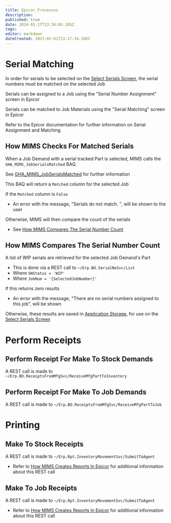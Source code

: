 ```yaml
---
title: Epicor_Processes
description: 
published: true
date: 2024-01-17T13:34:03.105Z
tags: 
editor: markdown
dateCreated: 2023-02-01T13:17:34.166Z
---
```


# Serial Matching
In order for serials to be selected on the [Select Serials Screen](./Screens/Select_Serials_Screen.md), the serial numbers must be matched on the selected Job

Serials can be assigned to a Job using the "Serial Number Assignment" screen in Epicor

Serials can be matched to Job Materials using the "Serial Matching" screen in Epicor

Refer to the Epicor documentation for further information on Serial Assignment and Matching

## How MIMS Checks For Matched Serials
When a Job Demand with a serial tracked Part is selected, MIMS calls the `GHA_MIMS_JobSerialsMatched` BAQ.

See [GHA_MIMS_JobSerialsMatched](../../Epicor//BAQs/GHA_MIMS_JobSerialsMatched.md) for further information

This BAQ will return a `Matched` column for the selected Job

If the `Matched` column is `False`
- An error with the message, "Serials do not match. ", will be shown to the user

Otherwise, MIMS will then compare the count of the serials
- See [How MIMS Compares The Serial Number Count](#how-mims-compares-the-serial-number-count)

## How MIMS Compares The Serial Number Count
A list of WIP serials are retrieved for the selected Job Demand's Part
- This is done via a REST call to `~/Erp.BO.SerialNoSvc/List`
- Where `SNStatus = 'WIP'`
- Where `JobNum = '{SelectedJobNumber}'`

If this returns zero results
- An error with the message, "There are no serial numbers assigned to this job", will be shown

Otherwise, these results are saved in [Application Storage](../../Application_Storage.md), for use on the [Select Serials Screen](./Screens/Select_Serials_Screen.md)

# Perform Receipts
## Perform Receipt For Make To Stock Demands
A REST call is made to `~/Erp.BO.ReceiptsFromMfgSvc/ReceiveMfgPartToInventory`

## Perform Receipt For Make To Job Demands
A REST call is made to `~/Erp.BO.ReceiptsFromMfgSvc/ReceiveMfgPartToJob`
# Printing
## Make To Stock Receipts
A REST call is made to `~/Erp.Rpt.InventoryMovementSvc/SubmitToAgent`
- Refer to [How MIMS Creates Reports In Epicor](../../Printing.md#how-mims-creates-reports-in-epicor) for additional information about this REST call

## Make To Job Receipts
A REST call is made to `~/Erp.Rpt.InventoryMovementSvc/SubmitToAgent`
- Refer to [How MIMS Creates Reports In Epicor](../../Printing.md#how-mims-creates-reports-in-epicor) for additional information about this REST call